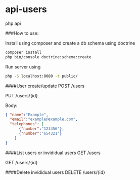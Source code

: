 # api-users
php api

###How to use:

Install using composer and create a db schema using doctrine

```bash
composer install
php bin/console doctrine:schema:create
```

Run server using

```bash
php -S localhost:8080 -t public/
```

####User create/update
POST /users

PUT /users/{id}

Body:
```json
{ "name":"Example", 
  "email":"example@example.com", 
  "telephones": [
      {"number":"123456"}, 
      {"number":"654321"}
    ] 
} 
```

####List users or invididual users
GET /users

GET /users/{id}


####Delete invididual users
DELETE /users/{id}

